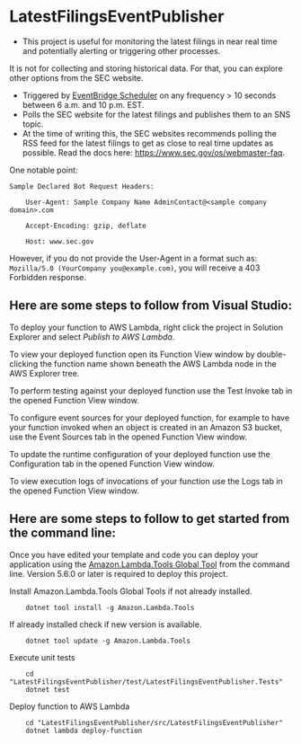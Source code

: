 # LatestFilingsEventPublisher

* This project is useful for monitoring the latest filings in near real time and potentially alerting or triggering other processes. 

It is not for collecting and storing historical data. For that, you can explore other options from the SEC website. 

* Triggered by [EventBridge Scheduler](https://docs.aws.amazon.com/scheduler/latest/UserGuide/setting-up.html) on any frequency > 10 seconds between 6 a.m. and 10 p.m. EST.
* Polls the SEC website for the latest filings and publishes them to an SNS topic.
* At the time of writing this, the SEC websites recommends polling the RSS feed for the latest filings to get as close to real time updates as possible. Read the docs here: https://www.sec.gov/os/webmaster-faq.

One notable point:

    Sample Declared Bot Request Headers:

        User-Agent: Sample Company Name AdminContact@<sample company domain>.com

        Accept-Encoding: gzip, deflate

        Host: www.sec.gov

However, if you do not provide the User-Agent in a format such as: `Mozilla/5.0 (YourCompany you@example.com)`, you will receive a 403 Forbidden response.

## Here are some steps to follow from Visual Studio:

To deploy your function to AWS Lambda, right click the project in Solution Explorer and select *Publish to AWS Lambda*.

To view your deployed function open its Function View window by double-clicking the function name shown beneath the AWS Lambda node in the AWS Explorer tree.

To perform testing against your deployed function use the Test Invoke tab in the opened Function View window.

To configure event sources for your deployed function, for example to have your function invoked when an object is created in an Amazon S3 bucket, use the Event Sources tab in the opened Function View window.

To update the runtime configuration of your deployed function use the Configuration tab in the opened Function View window.

To view execution logs of invocations of your function use the Logs tab in the opened Function View window.

## Here are some steps to follow to get started from the command line:

Once you have edited your template and code you can deploy your application using the [Amazon.Lambda.Tools Global Tool](https://github.com/aws/aws-extensions-for-dotnet-cli#aws-lambda-amazonlambdatools) from the command line.  Version 5.6.0
or later is required to deploy this project.

Install Amazon.Lambda.Tools Global Tools if not already installed.
```
    dotnet tool install -g Amazon.Lambda.Tools
```

If already installed check if new version is available.
```
    dotnet tool update -g Amazon.Lambda.Tools
```

Execute unit tests
```
    cd "LatestFilingsEventPublisher/test/LatestFilingsEventPublisher.Tests"
    dotnet test
```

Deploy function to AWS Lambda
```
    cd "LatestFilingsEventPublisher/src/LatestFilingsEventPublisher"
    dotnet lambda deploy-function
```
